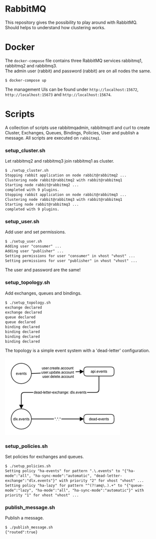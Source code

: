 # RabbitMQ

This repository gives the possibility to play around with RabbitMQ.  
Should helps to understand how clustering works.  

# Docker

The `docker-compose` file contains three RabbitMQ services rabbitmq1, rabbitmq2 and rabbitmq3.  
The admin user (rabbit) and password (rabbit) are on all nodes the same.  

    $ docker-compose up

The management UIs can be found under `http://localhost:15672`, `http://localhost:15673` and `http://localhost:15674`.

# Scripts

A collection of scripts use rabbitmqadmin, rabbitmqctl and curl to create Cluster, Exchanges, Queues, Bindings, Policies, User and publish a message. All scripts are executed on `rabbitmq1`.

### setup_cluster.sh 
Let rabbitmq2 and rabbitmq3 join rabbitmq1 as cluster.  

    $ ./setup_cluster.sh
    Stopping rabbit application on node rabbit@rabbitmq2 ...
    Clustering node rabbit@rabbitmq2 with rabbit@rabbitmq1
    Starting node rabbit@rabbitmq2 ...
    completed with 9 plugins.
    Stopping rabbit application on node rabbit@rabbitmq3 ...
    Clustering node rabbit@rabbitmq3 with rabbit@rabbitmq1
    Starting node rabbit@rabbitmq3 ...
    completed with 9 plugins.

### setup_user.sh
Add user and set permissions.  

    $ ./setup_user.sh
    Adding user "consumer" ...
    Adding user "publisher" ...
    Setting permissions for user "consumer" in vhost "vhost" ...
    Setting permissions for user "publisher" in vhost "vhost" ...

The user and password are the same!  

### setup_topology.sh
Add exchanges, queues and bindings.  

    $ ./setup_topology.sh
    exchange declared
    exchange declared
    queue declared
    queue declared
    binding declared
    binding declared
    binding declared
    binding declared

The topology is a simple event system with a 'dead-letter' configuration.  

![Topology](./topology.png?raw=true "Topology")

### setup_policies.sh
Set policies for exchanges and queues.  

    $ ./setup_policies.sh
    Setting policy "ha-events" for pattern ".\.events" to "{"ha-mode":"all", "ha-sync-mode":"automatic", "dead-letter-exchange":"dlx.events"}" with priority "2" for vhost "vhost" ...
    Setting policy "ha-lazy" for pattern "^(?!amq\.).+" to "{"queue-mode":"lazy", "ha-mode":"all", "ha-sync-mode":"automatic"}" with priority "1" for vhost "vhost" ...

### publish_message.sh
Publish a message.

    $ ./publish_message.sh
    {"routed":true}
